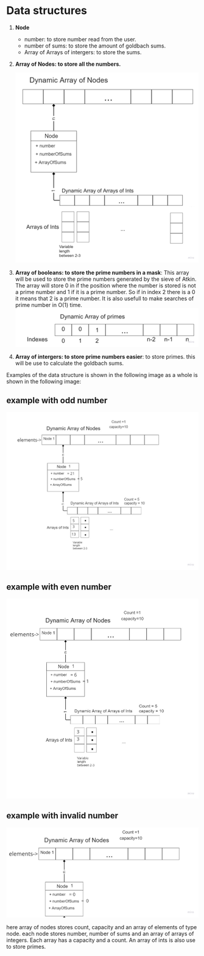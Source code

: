 # Data structures
1.  **Node**
    -   number: to store number read from the user.
    -   number of sums: to store the amount of goldbach sums.
    -   Array of Arrays of intergers: to store the sums.
2.  **Array of Nodes: to store all the numbers.**

    ![image](dataStructure_dynamic_array_of_nodes.jpg)

3.  **Array of booleans: to store the prime numbers in a mask**: This array will be used to store the prime numbers generated by the sieve of Atkin. The array will store 0 in if the position where the number is stored is not a prime number and 1 if it is a prime number. So if in index 2 there is a 0 it means that 2 is a prime number. It is also usefull to make searches of prime number in O(1) time.
    ![image](dataStructure_dynamic_array_of_primes.png)

4. **Array of intergers: to store prime numbers easier**: to store primes. this will be use to calculate the goldbach sums. 


Examples of the data structure is shown in the following image as a whole is shown in the following image:
## example with odd number
 ![image](memoryMap.jpg)
## example with even number
![image](memoryMap2.jpg)

## example with invalid number
![image](memoryMap3.jpg)


 here array of nodes stores count, capacity and an array of elements of type node. each node stores number, number of sums and an array of arrays of integers. Each array has a capacity and a count. An array of ints is also use to store primes.

